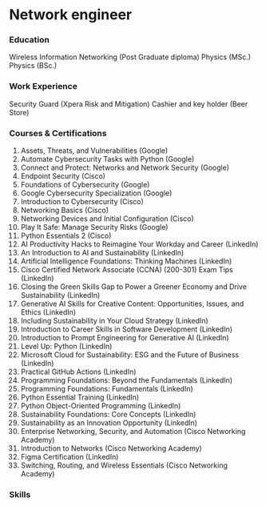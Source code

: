 # Network engineer

### Education
Wireless Information Networking (Post Graduate diploma) 
Physics (MSc.)
Physics (BSc.)

### Work Experience
Security Guard (Xpera Risk and Mitigation)
Cashier and key holder (Beer Store)

### Courses & Certifications
1. Assets, Threats, and Vulnerabilities (Google)
2. Automate Cybersecurity Tasks with Python (Google)
3. Connect and Protect: Networks and Network Security (Google)
4. Endpoint Security (Cisco)
5. Foundations of Cybersecurity (Google)
6. Google Cybersecurity Specialization (Google)
7. Introduction to Cybersecurity (Cisco)
8. Networking Basics (Cisco)
9. Networking Devices and Initial Configuration (Cisco)
10. Play It Safe: Manage Security Risks (Google)
11. Python Essentials 2 (Cisco)
12. AI Productivity Hacks to Reimagine Your Workday and Career (LinkedIn)
13. An Introduction to AI and Sustainability (LinkedIn)
14. Artificial Intelligence Foundations: Thinking Machines (LinkedIn)
15. Cisco Certified Network Associate (CCNA) (200-301) Exam Tips (LinkedIn)
16. Closing the Green Skills Gap to Power a Greener Economy and Drive Sustainability (LinkedIn)
17. Generative AI Skills for Creative Content: Opportunities, Issues, and Ethics (LinkedIn)
18. Including Sustainability in Your Cloud Strategy (LinkedIn)
19. Introduction to Career Skills in Software Development (LinkedIn)
20. Introduction to Prompt Engineering for Generative AI (LinkedIn)
21. Level Up: Python (LinkedIn)
22. Microsoft Cloud for Sustainability: ESG and the Future of Business (LinkedIn)
23. Practical GitHub Actions (LinkedIn)
24. Programming Foundations: Beyond the Fundamentals (LinkedIn)
25. Programming Foundations: Fundamentals (LinkedIn)
26. Python Essential Training (LinkedIn)
27. Python Object-Oriented Programming (LinkedIn)
28. Sustainability Foundations: Core Concepts (LinkedIn)
29. Sustainability as an Innovation Opportunity (LinkedIn)
30. Enterprise Networking, Security, and Automation (Cisco Networking Academy)
31. Introduction to Networks (Cisco Networking Academy)
32. Figma Certification (LinkedIn)
33. Switching, Routing, and Wireless Essentials (Cisco Networking Academy)

### Skills
